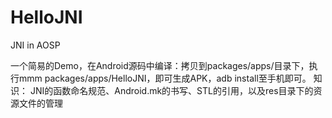 # HelloJNI
JNI in AOSP

一个简易的Demo，在Android源码中编译：拷贝到packages/apps/目录下，执行mmm packages/apps/HelloJNI，即可生成APK，adb install至手机即可。
知识：
JNI的函数命名规范、Android.mk的书写、STL的引用，以及res目录下的资源文件的管理
